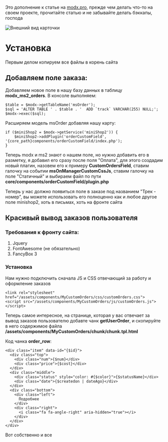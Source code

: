 Это дополнение к статье на [modx.pro](https://modx.pro/howto/13548-podgotavlivaya-lk-for-deposita/ "Перейти на сайт"), прежде чем делать что-то на своем проекте, прочитайте статью и не забывайте делать бэккапы, господа

![Внешний вид карточки](https://pavel.one/img/dont_delite/11.jpg)

# Установка

Первым делом копируем все файлы в корень сайта

## Добавляем поле заказа:

Добавляем новое поле в нашу базу данных в таблицу **modx_ms2_orders**. В консоле выполняем:

	$table = $modx->getTableName('msOrder');
	$sql = 'ALTER TABLE ' . $table . '  ADD `track` VARCHAR(255) NULL;';
	$modx->exec($sql);

Расширяем модель msOrder добавляя нашу карту:

	if ($miniShop2 = $modx->getService('miniShop2')) {
	    $miniShop2->addPlugin('orderCustomField', '{core_path}components/orderCustomField/index.php');
	}

Теперь modx и ms2 знают о нашем поле, но нужно добавить его в разметку, я добавил его сразу после поля "Оплата", для этого создадим новый плагин, назовем его к примеру **CustomOrdersField**, ставим галочку на событии **msOnManagerCustomCssJs**, ставим галочку на поле "Статичный" и выбираем файл по пути **core/components/orderCustomField/plugin.php** 

Теперь у нас должно появиться поле в заказе под названием "Трек - номер", вы можете использовать его полноценно как и любое другое поле minishop2, хоть в письмах, хоть на фронте сайта

## Красивый вывод заказов пользователя

### Требования к фронту сайта:

1. Jquery 
2. FontAwesome (не обязательно)  
3. FancyBox 3

### Установка

Нам нужно подключить сначала JS и CSS отвечающий за работу и оформление заказов

	<link rel="stylesheet" href="/assets/components/MyCustomOrders/css/customOrders.css">
	<script src="/assets/components/MyCustomOrders/js/customOrders.js"></script>

Теперь самое интересное, на странице, которая у вас отвечает за вывод заказов пользователю добавте чанк **getUserOrder**, и скопируйте в него содержимое файла **/assets/components/MyCustomOrders/chunk/chunk.tpl.html**

Код чанка **order_row**:

	<div class="item" data-id="{$id}">
	  <div class="top">
	    <div class="num">{$num}</div>
	    <div class="price">{$cost}</div>
	  </div>
	  <div class="middle">
	    <div class="status" style="color: #{$color}">{$statusName}</div>
	    <div class="date">{$createdon | dateAgo}</div>
	  </div>
	  <div class="bottom">
	    <div class="left">
	      Подробнее
	    </div>
	    <div class="right">
	      <i class="fa fa-angle-right" aria-hidden="true"></i>
	    </div>
	  </div>
	</div>

Вот собственно и все